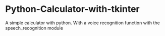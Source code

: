 # Python-Calculator-with-tkinter
A simple calculator with python. With a voice recognition function with the speech_recognition module 
